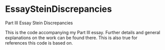 # EssaySteinDiscrepancies
Part III Essay Stein Discrepancies


This is the code accompanying my Part III essay. Further details and general explanations on the work can be found there.
This is also true for references this code is based on.
